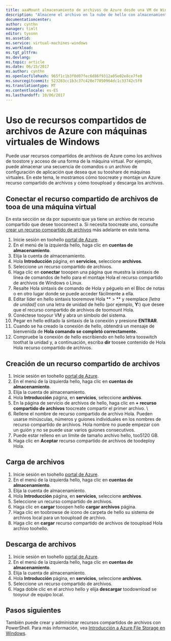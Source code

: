 ```yaml
---
title: aaaMount almacenamiento de archivos de Azure desde una VM de Windows Azure | Documentos de Microsoft
description: "Almacene el archivo en la nube de hello con almacenamiento de archivos de Azure y montar el recurso compartido de archivos de nube desde una máquina virtual (VM) de Azure."
documentationcenter: 
author: cynthn
manager: timlt
editor: tysonn
ms.assetid: 
ms.service: virtual-machines-windows
ms.workload: 
ms.tgt_pltfrm: 
ms.devlang: 
ms.topic: article
ms.date: 06/15/2017
ms.author: cynthn
ms.openlocfilehash: 965f1c1b3f0d07fec6d86f9312a05e02e8ce7fe0
ms.sourcegitcommit: 523283cc1b3c37c428e77850964dc1c33742c5f0
ms.translationtype: MT
ms.contentlocale: es-ES
ms.lasthandoff: 10/06/2017
---
```

# <a name="use-azure-file-shares-with-windows-vms"></a>Uso de recursos compartidos de archivos de Azure con máquinas virtuales de Windows 

Puede usar recursos compartidos de archivos de Azure como los archivos de toostore y acceso de una forma de la máquina virtual. Por ejemplo, puede almacenar una secuencia de comandos o un archivo de configuración de aplicación que desea que su tooshare de máquinas virtuales. En este tema, le mostramos cómo toocreate y montaje un Azure recurso compartido de archivos y cómo tooupload y descarga los archivos.

## <a name="connect-tooa-file-share-from-a-vm"></a>Conectar el recurso compartido de archivos de tooa de una máquina virtual

En esta sección se da por supuesto que ya tiene un archivo de recurso compartido que desee tooconnect a. Si necesita toocreate uno, consulte [crear un recurso compartido de archivos](#create-a-file-share) más adelante en este tema.

1. Inicie sesión en toohello [portal de Azure](https://portal.azure.com).
2. En el menú de la izquierda hello, haga clic en **cuentas de almacenamiento**.
3. Elija la cuenta de almacenamiento.
4. Hola **Introducción** página, en **servicios**, seleccione **archivos**.
5. Seleccione un recurso compartido de archivos.
6. Haga clic en **conectar** tooopen una página que muestra la sintaxis de línea de comandos de hello para el montaje Hola el recurso compartido de archivos de Windows o Linux.
7. Resalte Hola sintaxis de comando de Hola y péguelo en el Bloc de notas o en otro lugar donde se puede acceder fácilmente a ella. 
8. Editar líder en hello sintaxis tooremove Hola ** > ** y reemplace *[letra de unidad]* con una letra de unidad de hello (por ejemplo, **Y:**) que desee que el recurso compartido de archivos de toomount Hola.
8. Conéctese tooyour VM y abra un símbolo del sistema.
9. Pegar en hello editado la sintaxis de la conexión y presione **ENTRAR**.
10. Cuando se ha creado la conexión de hello, obtendrá un mensaje de bienvenida de **Hola comando se completó correctamente.**
11. Compruebe la conexión de hello escribiendo en hello letra tooswitch toothat la unidad y, a continuación, escriba **dir** toosee contenido de Hola Hola recurso compartido de archivos.



## <a name="create-a-file-share"></a>Creación de un recurso compartido de archivos 
1. Inicie sesión en toohello [portal de Azure](https://portal.azure.com).
2. En el menú de la izquierda hello, haga clic en **cuentas de almacenamiento**.
3. Elija la cuenta de almacenamiento.
4. Hola **Introducción** página, en **servicios**, seleccione **archivos**.
5. En la página de servicio de archivos de hello, haga clic en **+ recurso compartido de archivos** toocreate compartir el primer archivo. \
6. Rellene el nombre de recurso compartido de archivo Hola. Pueden usarse minúsculas, números y guiones individuales en los nombres de recurso compartido de archivos. Hola nombre no puede empezar con un guión y no se puede usar varios guiones consecutivos. 
7. Puede estar relleno en un límite de tamaño archivo hello, too5120 GB.
8. Haga clic en **Aceptar** recurso compartido de archivos de toodeploy Hola.
   
## <a name="upload-files"></a>Carga de archivos
1. Inicie sesión en toohello [portal de Azure](https://portal.azure.com).
2. En el menú de la izquierda hello, haga clic en **cuentas de almacenamiento**.
3. Elija la cuenta de almacenamiento.
4. Hola **Introducción** página, en **servicios**, seleccione **archivos**.
5. Seleccione un recurso compartido de archivos.
6. Haga clic en **cargar** tooopen hello **cargar archivos** página.
7. Haga clic en toobrowse de icono de carpeta de hello su sistema de archivos local para un tooupload de archivo.   
8. Haga clic en **cargar** recurso compartido de archivos de tooupload Hola archivo toohello.

## <a name="download-files"></a>Descarga de archivos
1. Inicie sesión en toohello [portal de Azure](https://portal.azure.com).
2. En el menú de la izquierda hello, haga clic en **cuentas de almacenamiento**.
3. Elija la cuenta de almacenamiento.
4. Hola **Introducción** página, en **servicios**, seleccione **archivos**.
5. Seleccione un recurso compartido de archivos.
6. Haga doble clic en el archivo hello y elija **descargar** toodownload se tooyour de equipo local.
   

## <a name="next-steps"></a>Pasos siguientes

También puede crear y administrar recursos compartidos de archivos con PowerShell. Para más información, vea [Introducción a Azure File Storage en Windows](../../storage/files/storage-dotnet-how-to-use-files.md).
